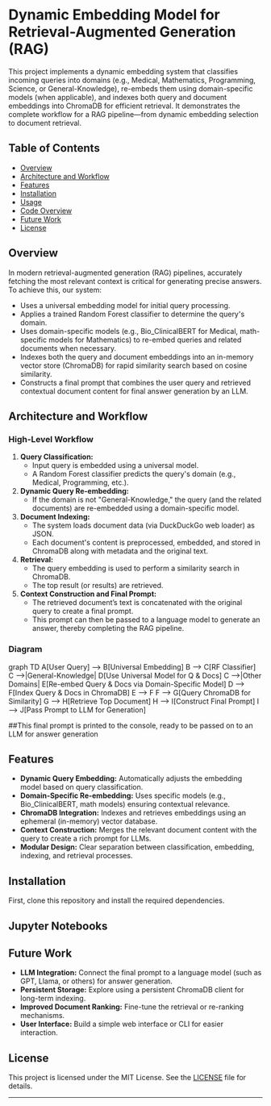 # Dynamic Embedding Model for Retrieval-Augmented Generation (RAG)

This project implements a dynamic embedding system that classifies incoming queries into domains (e.g., Medical, Mathematics, Programming, Science, or General-Knowledge), re-embeds them using domain-specific models (when applicable), and indexes both query and document embeddings into ChromaDB for efficient retrieval. It demonstrates the complete workflow for a RAG pipeline—from dynamic embedding selection to document retrieval. 

## Table of Contents

- [Overview](#overview)
- [Architecture and Workflow](#architecture-and-workflow)
- [Features](#features)
- [Installation](#installation)
- [Usage](#usage)
- [Code Overview](#code-overview)
- [Future Work](#future-work)
- [License](#license)

## Overview

In modern retrieval-augmented generation (RAG) pipelines, accurately fetching the most relevant context is critical for generating precise answers. To achieve this, our system:
- Uses a universal embedding model for initial query processing.
- Applies a trained Random Forest classifier to determine the query's domain.
- Uses domain-specific models (e.g., Bio_ClinicalBERT for Medical, math-specific models for Mathematics) to re-embed queries and related documents when necessary.
- Indexes both the query and document embeddings into an in-memory vector store (ChromaDB) for rapid similarity search based on cosine similarity.
- Constructs a final prompt that combines the user query and retrieved contextual document content for final answer generation by an LLM.

## Architecture and Workflow

### High-Level Workflow

1. **Query Classification:**
   - Input query is embedded using a universal model.
   - A Random Forest classifier predicts the query's domain (e.g., Medical, Programming, etc.).
2. **Dynamic Query Re-embedding:**
   - If the domain is not "General-Knowledge," the query (and the related documents) are re-embedded using a domain-specific model.
3. **Document Indexing:**
   - The system loads document data (via DuckDuckGo web loader) as JSON.
   - Each document's content is preprocessed, embedded, and stored in ChromaDB along with metadata and the original text.
4. **Retrieval:**
   - The query embedding is used to perform a similarity search in ChromaDB.
   - The top result (or results) are retrieved.
5. **Context Construction and Final Prompt:**
   - The retrieved document’s text is concatenated with the original query to create a final prompt.
   - This prompt can then be passed to a language model to generate an answer, thereby completing the RAG pipeline.

### Diagram
<script type="module"> import mermaid from 'https://cdn.jsdelivr.net/npm/mermaid@9/dist/mermaid.esm.min.mjs'; mermaid.initialize({startOnLoad:true}); </script>
graph TD
A[User Query] --> B[Universal Embedding]
B --> C[RF Classifier]
C -->|General-Knowledge| D[Use Universal Model for Q & Docs]
C -->|Other Domains| E[Re-embed Query & Docs via Domain-Specific Model]
D --> F[Index Query & Docs in ChromaDB]
E --> F
F --> G[Query ChromaDB for Similarity]
G --> H[Retrieve Top Document]
H --> I[Construct Final Prompt]
I --> J[Pass Prompt to LLM for Generation]

##This final prompt is printed to the console, ready to be passed on to an LLM for answer generation


## Features

- **Dynamic Query Embedding:** Automatically adjusts the embedding model based on query classification.
- **Domain-Specific Re-embedding:** Uses specific models (e.g., Bio_ClinicalBERT, math models) ensuring contextual relevance.
- **ChromaDB Integration:** Indexes and retrieves embeddings using an ephemeral (in-memory) vector database.
- **Context Construction:** Merges the relevant document content with the query to create a rich prompt for LLMs.
- **Modular Design:** Clear separation between classification, embedding, indexing, and retrieval processes.

## Installation

First, clone this repository and install the required dependencies. 



## Jupyter Notebooks

<div id="notebook-content"></div>

<script>
  fetch('embeddings.html')
    .then(response => response.text())
    .then(data => {
      document.getElementById('notebook-content').innerHTML = data;
    });
</script>


## Future Work

- **LLM Integration:** Connect the final prompt to a language model (such as GPT, Llama, or others) for answer generation.
- **Persistent Storage:** Explore using a persistent ChromaDB client for long-term indexing.
- **Improved Document Ranking:** Fine-tune the retrieval or re-ranking mechanisms.
- **User Interface:** Build a simple web interface or CLI for easier interaction.

## License

This project is licensed under the MIT License. See the [LICENSE](LICENSE) file for details.

---

